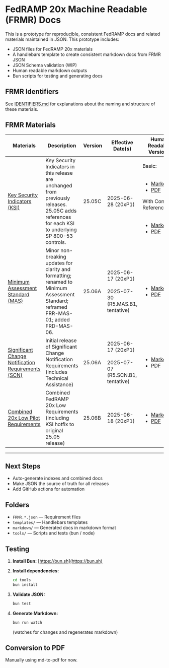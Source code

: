# FedRAMP 20x Machine Readable (FRMR) Docs

This is a prototype for reproducible, consistent FedRAMP docs and related
materials maintained in JSON. This prototype includes:

- JSON files for FedRAMP 20x materials
- A handlebars template to create consistent markdown docs from FRMR JSON
- JSON Schema validation (WIP)
- Human readable markdown outputs
- Bun scripts for testing and generating docs

## FRMR Identifiers

See [IDENTIFIERS.md](./IDENTIFIERS.md) for explanations about the naming and structure of these materials.

## FRMR Materials

| Materials                                                                                              | Description                                                                                                                                           | Version | Effective Date(s)                                            | Human Readable Versions                                                                                                                                                                                                                                                                                                                      |
| ------------------------------------------------------------------------------------------------------ | ----------------------------------------------------------------------------------------------------------------------------------------------------- | ------- | ------------------------------------------------------------ | -------------------------------------------------------------------------------------------------------------------------------------------------------------------------------------------------------------------------------------------------------------------------------------------------------------------------------------------- |
| [Key Security Indicators (KSI)](./FRMR.KSI.key-security-indicators.json)                               | Key Security Indicators in this release are unchanged from previously releases. 25.05C adds references for each KSI to underlying SP 800-53 controls. | 25.05C  | 2025-06-28 (20xP1)                                           | Basic:<br><br><ul><li>[Markdown](./markdown/FRMR.KSI.key-security-indicators.md)</li><li>[PDF](./pdf/FRMR.KSI.key-security-indicators.pdf)</li></ul>With Control References:<br><br><ul><li>[Markdown](./markdown/FRMR.KSI.key-security-indicators-with-controls.md)</li><li>[PDF](./pdf/FRMR.KSI.key-security-indicators.pdf)</li></ul> |
| [Minimum Assessment Standard (MAS)](./FRMR.MAS.minimum-assessment-standard.json)                       | Minor non-breaking updates for clarity and formatting; renamed to Minimum Assessment Standard; reframed FRR-MAS-01; added FRD-MAS-06.                 | 25.06A  | 2025-06-17 (20xP1)<br><br> 2025-07-30 (R5.MAS.B1, tentative) | <ul><li>[Markdown](./markdown/FRMR.MAS.minimum-assessment-standard.md)</li><li>[PDF](./pdf/FRMR.MAS.minimum-assessment-standard.pdf)</li></ul>                                                                                                                                                                                               |
| [Significant Change Notification Requirements (SCN)](./FRMR.SCN.significant-change-notifications.json) | Initial release of Significant Change Notification Requirements (includes Technical Assistance)                                                       | 25.06A  | 2025-06-17 (20xP1)<br><br> 2025-07-07 (R5.SCN.B1, tentative) | <ul><li>[Markdown](./markdown/FRMR.SCN.significant-change-notifications.md)</li><li>[PDF](./pdf/FRMR.SCN.significant-change-notifications.pdf)</li></ul>                                                                                                                                                                                     |
| [Combined 20x Low Pilot Requirements](./combined/FRMR.LOW.20x-low-pilot.json)                          | Combined FedRAMP 20x Low Requirements (including KSI hotfix to original 25.05 release)                                                                | 25.06B  | 2025-06-18 (20xP1)                                           | <ul><li>[Markdown](./markdown/FRMR.LOW.20x-low-pilot.md)</li><li>[PDF](./pdf/FRMR.LOW.20x-low-pilot.pdf)</li> </ul>                                                                                                                                                                                                                          |

---

## Next Steps

- Auto-generate indexes and combined docs
- Make JSON the source of truth for all releases
- Add GitHub actions for automation

## Folders

- `FRMR.*.json` — Requirement files
- `templates/` — Handlebars templates
- `markdown/` — Generated docs in markdown format
- `tools/` — Scripts and tests (bun / node)

## Testing

1. **Install Bun:** [https://bun.sh](https://bun.sh)

2. **Install dependencies:**

   ```sh
   cd tools
   bun install
   ```

3. **Validate JSON:**

   ```sh
   bun test
   ```

4. **Generate Markdown:**
   ```sh
   bun run watch
   ```
   (watches for changes and regenerates markdown)

## Conversion to PDF

Manually using md-to-pdf for now.
